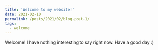 ```yaml
---
title: 'Welcome to my website!'
date: 2021-02-10
permalink: /posts/2021/02/blog-post-1/
tags:
  - welcome
---
```


Welcome! I have nothing interesting to say right now. Have a good day :)
